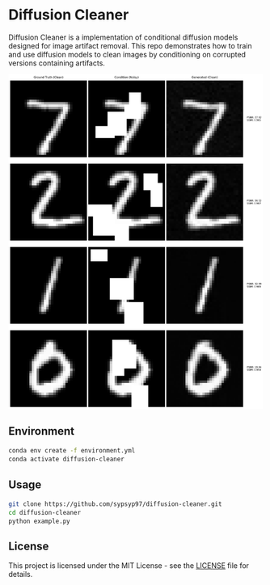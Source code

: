 # Diffusion Cleaner

Diffusion Cleaner is a implementation of conditional diffusion models designed for image artifact removal. This repo demonstrates how to train and use diffusion models to clean images by conditioning on corrupted versions containing artifacts.

![Results](restoration_results_4samples.png)

## Environment

```bash
conda env create -f environment.yml
conda activate diffusion-cleaner
```

## Usage

```bash
git clone https://github.com/sypsyp97/diffusion-cleaner.git
cd diffusion-cleaner
python example.py
```

## License

This project is licensed under the MIT License - see the [LICENSE](LICENSE) file for details.
